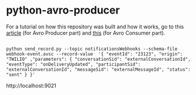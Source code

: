 # python-avro-producer

For a tutorial on how this repository was built and how it works, go to this [article](https://medium.com/@billydharmawan/avro-producer-with-python-and-confluent-kafka-library-4a1a2ed91a24?source=friends_link&sk=b845dae5da1761d3a8c8f53d610eac33) (for Avro Producer part) and [this](https://medium.com/@billydharmawan/consume-messages-from-kafka-topic-using-python-and-avro-consumer-eda5aad64230?source=friends_link&sk=9d64b23845664a41710856270d81f36a) (for Avro Consumer part).

```

python send_record.py --topic notificationsWebhooks --schema-file webhook-event.avsc --record-value  '{ "eventId": "23123", "origin": "TWILIO" ,"parameters": { "conversationSid": "externalConversationId", "eventType": "onDeliveryUpdated", "participantSid": "externalConversationId", "messageSid": "externalMessageId", "status": "sent" } }'

```

http://localhost:9021